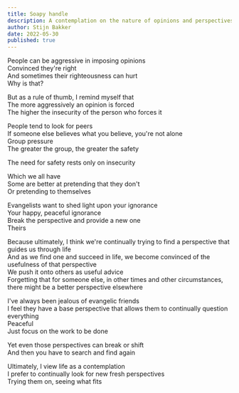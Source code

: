 ```yaml
---
title: Soapy handle
description: A contemplation on the nature of opinions and perspectives
author: Stijn Bakker
date: 2022-05-30
published: true
---
```


People can be aggressive in imposing opinions<br/>
Convinced they're right<br/>
And sometimes their righteousness can hurt<br/>
Why is that?

But as a rule of thumb, I remind myself that<br/>
The more aggressively an opinion is forced<br/>
The higher the insecurity of the person who forces it

People tend to look for peers<br/>
If someone else believes what you believe, you're not alone<br/>
Group pressure<br/>
The greater the group, the greater the safety<br/>

The need for safety rests only on insecurity

Which we all have<br/>
Some are better at pretending that they don't<br/>
Or pretending to themselves

Evangelists want to shed light upon your ignorance<br/>
Your happy, peaceful ignorance<br/>
Break the perspective and provide a new one<br/>
Theirs

Because ultimately, I think we're continually trying to find a perspective that guides us through life<br/>
And as we find one and succeed in life, we become convinced of the usefulness of that perspective<br/>
We push it onto others as useful advice<br/>
Forgetting that for someone else, in other times and other circumstances, there might be a better perspective elsewhere

I've always been jealous of evangelic friends<br/>
I feel they have a base perspective that allows them to continually question everything<br/>
Peaceful<br/>
Just focus on the work to be done

Yet even those perspectives can break or shift<br/>
And then you have to search and find again

Ultimately, I view life as a contemplation<br/>
I prefer to continually look for new fresh perspectives<br/>
Trying them on, seeing what fits

